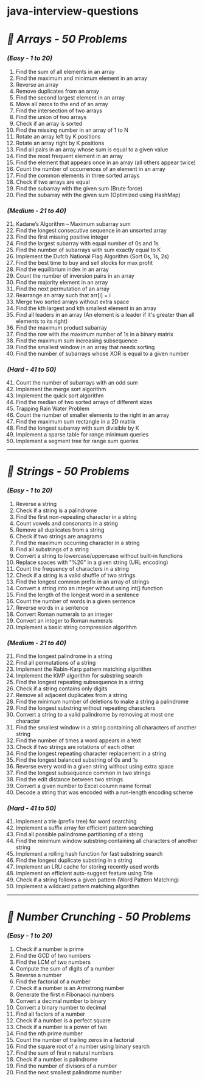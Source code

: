 # java-interview-questions
# *🔹 Arrays - 50 Problems*
### *(Easy - 1 to 20)*

1. Find the sum of all elements in an array  
2. Find the maximum and minimum element in an array  
3. Reverse an array  
4. Remove duplicates from an array  
5. Find the second largest element in an array  
6. Move all zeros to the end of an array  
7. Find the intersection of two arrays  
8. Find the union of two arrays  
9. Check if an array is sorted  
10. Find the missing number in an array of 1 to N  
11. Rotate an array left by K positions  
12. Rotate an array right by K positions  
13. Find all pairs in an array whose sum is equal to a given value  
14. Find the most frequent element in an array  
15. Find the element that appears once in an array (all others appear twice)  
16. Count the number of occurrences of an element in an array  
17. Find the common elements in three sorted arrays  
18. Check if two arrays are equal  
19. Find the subarray with the given sum (Brute force)  
20. Find the subarray with the given sum (Optimized using HashMap)  

### *(Medium - 21 to 40)*

21. Kadane’s Algorithm – Maximum subarray sum  
22. Find the longest consecutive sequence in an unsorted array  
23. Find the first missing positive integer  
24. Find the largest subarray with equal number of 0s and 1s  
25. Find the number of subarrays with sum exactly equal to K  
26. Implement the Dutch National Flag Algorithm (Sort 0s, 1s, 2s)  
27. Find the best time to buy and sell stocks for max profit  
28. Find the equilibrium index in an array  
29. Count the number of inversion pairs in an array  
30. Find the majority element in an array  
31. Find the next permutation of an array  
32. Rearrange an array such that arr[i] = i  
33. Merge two sorted arrays without extra space  
34. Find the kth largest and kth smallest element in an array  
35. Find all leaders in an array (An element is a leader if it's greater than all elements to its right)  
36. Find the maximum product subarray  
37. Find the row with the maximum number of 1s in a binary matrix  
38. Find the maximum sum increasing subsequence  
39. Find the smallest window in an array that needs sorting  
40. Find the number of subarrays whose XOR is equal to a given number  

### *(Hard - 41 to 50)*
41. Count the number of subarrays with an odd sum  
42. Implement the merge sort algorithm  
43. Implement the quick sort algorithm  
44. Find the median of two sorted arrays of different sizes  
45. Trapping Rain Water Problem  
46. Count the number of smaller elements to the right in an array  
47. Find the maximum sum rectangle in a 2D matrix  
48. Find the longest subarray with sum divisible by K  
49. Implement a sparse table for range minimum queries  
50. Implement a segment tree for range sum queries  

---

# *🔹 Strings - 50 Problems*
### *(Easy - 1 to 20)*

1. Reverse a string  
2. Check if a string is a palindrome  
3. Find the first non-repeating character in a string  
4. Count vowels and consonants in a string  
5. Remove all duplicates from a string  
6. Check if two strings are anagrams  
7. Find the maximum occurring character in a string  
8. Find all substrings of a string  
9. Convert a string to lowercase/uppercase without built-in functions  
10. Replace spaces with "%20" in a given string (URL encoding)  
11. Count the frequency of characters in a string  
12. Check if a string is a valid shuffle of two strings  
13. Find the longest common prefix in an array of strings  
14. Convert a string into an integer without using int() function  
15. Find the length of the longest word in a sentence  
16. Count the number of words in a given sentence  
17. Reverse words in a sentence  
18. Convert Roman numerals to an integer  
19. Convert an integer to Roman numerals  
20. Implement a basic string compression algorithm  


### *(Medium - 21 to 40)*

21. Find the longest palindrome in a string  
22. Find all permutations of a string  
23. Implement the Rabin-Karp pattern matching algorithm  
24. Implement the KMP algorithm for substring search  
25. Find the longest repeating subsequence in a string  
26. Check if a string contains only digits  
27. Remove all adjacent duplicates from a string  
28. Find the minimum number of deletions to make a string a palindrome  
29. Find the longest substring without repeating characters  
30. Convert a string to a valid palindrome by removing at most one character  
31. Find the smallest window in a string containing all characters of another string  
32. Find the number of times a word appears in a text  
33. Check if two strings are rotations of each other  
34. Find the longest repeating character replacement in a string  
35. Find the longest balanced substring of 0s and 1s  
36. Reverse every word in a given string without using extra space  
37. Find the longest subsequence common in two strings  
38. Find the edit distance between two strings  
39. Convert a given number to Excel column name format  
40. Decode a string that was encoded with a run-length encoding scheme  


### *(Hard - 41 to 50)*

41. Implement a trie (prefix tree) for word searching  
42. Implement a suffix array for efficient pattern searching  
43. Find all possible palindrome partitioning of a string  
44. Find the minimum window substring containing all characters of another string  
45. Implement a rolling hash function for fast substring search  
46. Find the longest duplicate substring in a string  
47. Implement an LRU cache for storing recently used words  
48. Implement an efficient auto-suggest feature using Trie  
49. Check if a string follows a given pattern (Word Pattern Matching)  
50. Implement a wildcard pattern matching algorithm  

---

# *🔹 Number Crunching - 50 Problems*
### *(Easy - 1 to 20)*

1. Check if a number is prime  
2. Find the GCD of two numbers  
3. Find the LCM of two numbers  
4. Compute the sum of digits of a number  
5. Reverse a number  
6. Find the factorial of a number  
7. Check if a number is an Armstrong number  
8. Generate the first n Fibonacci numbers  
9. Convert a decimal number to binary  
10. Convert a binary number to decimal  
11. Find all factors of a number  
12. Check if a number is a perfect square  
13. Check if a number is a power of two  
14. Find the nth prime number  
15. Count the number of trailing zeros in a factorial  
16. Find the square root of a number using binary search  
17. Find the sum of first n natural numbers  
18. Check if a number is palindrome  
19. Find the number of divisors of a number  
20. Find the next smallest palindrome number  
